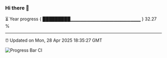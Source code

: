 ### Hi there 👋

⏳ Year progress { █████████▁▁▁▁▁▁▁▁▁▁▁▁▁▁▁▁▁▁▁▁▁ } 32.27 %

---

⏰ Updated on Mon, 28 Apr 2025 18:35:27 GMT

![Progress Bar CI](https://github.com/DhruviPatel157/GitHub-Actions-Demo/workflows/Progress%20Bar%20CI/badge.svg)
